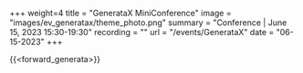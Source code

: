 +++
weight=4
title = "GenerataX MiniConference"
image = "images/ev_generatax/theme_photo.png"
summary = "Conference | June 15, 2023 15:30-19:30"
recording = ""
url = "/events/GenerataX"
date = "06-15-2023"
+++

{{<forward_generata>}}
